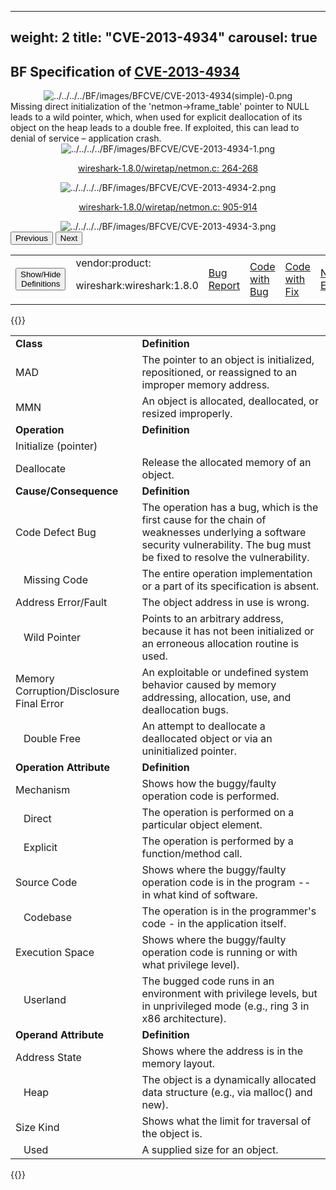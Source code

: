 
---
weight: 2
title: "CVE-2013-4934"
carousel: true
---
## BF Specification of [CVE-2013-4934](https://cve.mitre.org/cgi-bin/cvename.cgi?name=CVE-2013-4934) 

<div>
<div class="row">
<div class="col-5">
<div>
<div style="text-align:center">
<img src="../../../../BF/images/BFCVE/CVE-2013-4934(simple)-0.png" alt="../../../../BF/images/BFCVE/CVE-2013-4934(simple)-0.png" usemap="#image-map"/>
</div>
</div>

</div>
<div class="col">
<div class="row">
<div >
Missing direct initialization of the 'netmon->frame_table' pointer to NULL leads to a wild pointer, which, when used for explicit deallocation of its object on the heap leads to a double free. If exploited, this can lead to denial of service – application crash. 
</div>
</div>

<div class ="row">
<div>
<div id="carouselControls" class="carousel slide" data-interval="false" data-wrap="false">
<div class="carousel-inner">

<div class="carousel-item active" style="text-align:center">
				
<img src="../../../../BF/images/BFCVE/CVE-2013-4934-1.png" alt="../../../../BF/images/BFCVE/CVE-2013-4934-1.png" usemap="#image-map"/>


<td>

[wireshark-1.8.0/wiretap/netmon.c: 264-268](wireshark-1.8.0/wiretap/netmon.c)
</td>
		
</div>
			
<div class="carousel-item" style="text-align:center">
				
<img src="../../../../BF/images/BFCVE/CVE-2013-4934-2.png" alt="../../../../BF/images/BFCVE/CVE-2013-4934-2.png" usemap="#image-map"/>


<td>

[wireshark-1.8.0/wiretap/netmon.c: 
905-914](wireshark-1.8.0/wiretap/netmon.c)
</td>
		
</div>
			
<div class="carousel-item" style="text-align:center">
				
<img src="../../../../BF/images/BFCVE/CVE-2013-4934-3.png" alt="../../../../BF/images/BFCVE/CVE-2013-4934-3.png" usemap="#image-map"/>


</div>
			
</div>
<button class="carousel-control-prev" type="button" data-bs-target="#carouselControls" data-bs-slide="prev">
<span class="carousel-control-prev-icon" aria-hidden="true"></span>
<span class="visually-hidden">Previous</span>
</button>
<button class="carousel-control-next" type="button" data-bs-target="#carouselControls" data-bs-slide="next">
<span class="carousel-control-next-icon" aria-hidden="true"></span>
<span class="visually-hidden">Next</span>
</button>
</div>
</div>
</div>
</div>
</div>
</div>

<table>
<tr>
<td>
<button class="btn btn-secondary" type="button" data-bs-toggle="collapse" data-bs-target="#collapseTable" aria-expanded="false" aria-controls="collapseTable">Show/Hide Definitions</button>
</td>
<td>vendor:product:

wireshark:wireshark:1.8.0</td><td>
[Bug Report](https://bugs.wireshark.org/bugzilla/show_bug.cgi?id=8742)</td><td>
[Code with Bug](https://2.na.dl.wireshark.org/src/all-versions/wireshark-1.8.0.tar.bz2)</td><td>
[Code with Fix](https://2.na.dl.wireshark.org/src/all-versions/patch-wireshark-1.8.8-to-1.8.9.diff.bz2)</td><td>
[NVD Entry](https://nvd.nist.gov/vuln/detail/CVE-2013-4934)</td>
</tr>
</table>

{{<rawhtml>}}
<div class="collapse" id="collapseTable">
<table>
		<tr>
		<td>
				<strong>Class</strong>
			</td>
	<td>
				<strong>Definition</strong>
			</td>
	</tr>
	<tr>
		<td>MAD</td>
	<td>The pointer to an object is initialized, repositioned, or reassigned to an improper memory address.</td>
	</tr>
	<tr>
		<td>MMN</td>
	<td>An object is allocated, deallocated, or resized improperly.</td>
	</tr>
	<tr>
		<td>
				<strong>Operation</strong>
			</td>
	<td>
				<strong>Definition</strong>
			</td>
	</tr>
	<tr>
		<td>Initialize (pointer)</td>
	<td></td>
	</tr>
	<tr>
		<td>Deallocate</td>
	<td>Release the allocated memory of an object.</td>
	</tr>
	<tr>
		<td>
				<strong>Cause/Consequence</strong>
			</td>
	<td>
				<strong>Definition</strong>
			</td>
	</tr>
	<tr>
		<td>Code Defect Bug</td>
	<td>The operation has a bug, which is the first cause for the chain of weaknesses underlying a software security vulnerability. The bug must be fixed to resolve the vulnerability.</td>
	</tr>
	<tr>
		<td>   Missing Code</td>
	<td>The entire operation implementation or a part of its specification is absent.</td>
	</tr>
	<tr>
		<td>Address Error/Fault</td>
	<td>The object address in use is wrong.</td>
	</tr>
	<tr>
		<td>   Wild Pointer</td>
	<td>Points to an arbitrary address, because it has not been initialized or an erroneous allocation routine is used.</td>
	</tr>
	<tr>
		<td>Memory Corruption/Disclosure Final Error</td>
	<td>An exploitable or undefined  system behavior caused by memory addressing, allocation, use, and deallocation bugs.</td>
	</tr>
	<tr>
		<td>   Double Free</td>
	<td>An attempt to deallocate a deallocated object or via an uninitialized pointer.</td>
	</tr>
	<tr>
		<td>
				<strong>Operation Attribute</strong>
			</td>
	<td>
				<strong>Definition</strong>
			</td>
	</tr>
	<tr>
		<td>Mechanism</td>
	<td>Shows how the buggy/faulty operation code is performed.</td>
	</tr>
	<tr>
		<td>   Direct</td>
	<td>The operation is performed on a particular object element.</td>
	</tr>
	<tr>
		<td>   Explicit</td>
	<td>The operation is performed by a function/method call.</td>
	</tr>
	<tr>
		<td>Source Code</td>
	<td>Shows where the buggy/faulty operation code is in the program -- in what kind of software.</td>
	</tr>
	<tr>
		<td>   Codebase</td>
	<td>The operation is in the programmer's code - in the application itself.</td>
	</tr>
	<tr>
		<td>Execution Space</td>
	<td>Shows where the buggy/faulty operation code is running or with what privilege level).</td>
	</tr>
	<tr>
		<td>   Userland</td>
	<td>The bugged code runs in an environment with privilege levels, but in unprivileged mode (e.g., ring 3 in x86 architecture).</td>
	</tr>
	<tr>
		<td>
				<strong>Operand Attribute</strong>
			</td>
	<td>
				<strong>Definition</strong>
			</td>
	</tr>
	<tr>
		<td>Address State</td>
	<td>Shows where the address is in the memory layout.</td>
	</tr>
	<tr>
		<td>   Heap</td>
	<td>The object is a dynamically allocated data structure (e.g., via malloc() and new).</td>
	</tr>
	<tr>
		<td>Size Kind</td>
	<td>Shows what the limit for traversal of the object is.</td>
	</tr>
	<tr>
		<td>   Used</td>
	<td>A supplied size for an object.</td>
	</tr>
	
</table>
</div>
{{</rawhtml>}}
	